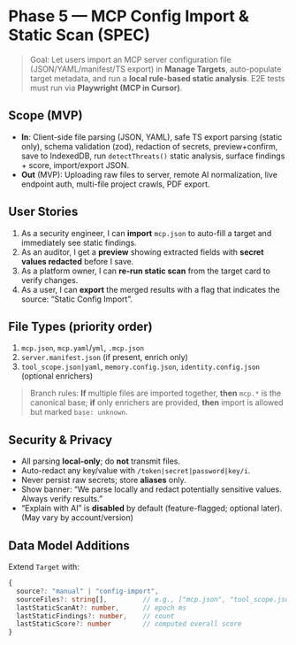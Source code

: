 # Phase 5 — MCP Config Import & Static Scan (SPEC)

> Goal: Let users import an MCP server configuration file (JSON/YAML/manifest/TS export) in **Manage Targets**, auto-populate target metadata, and run a **local rule-based static analysis**. E2E tests must run via **Playwright (MCP in Cursor)**.

## Scope (MVP)
- **In**: Client-side file parsing (JSON, YAML), safe TS export parsing (static only), schema validation (zod), redaction of secrets, preview+confirm, save to IndexedDB, run `detectThreats()` static analysis, surface findings + score, import/export JSON.
- **Out** (MVP): Uploading raw files to server, remote AI normalization, live endpoint auth, multi-file project crawls, PDF export.

## User Stories
1. As a security engineer, I can **import** `mcp.json` to auto-fill a target and immediately see static findings.
2. As an auditor, I get a **preview** showing extracted fields with **secret values redacted** before I save.
3. As a platform owner, I can **re-run static scan** from the target card to verify changes.
4. As a user, I can **export** the merged results with a flag that indicates the source: “Static Config Import”.

## File Types (priority order)
1) `mcp.json`, `mcp.yaml`/`yml`, `.mcp.json`  
2) `server.manifest.json` (if present, enrich only)  
3) `tool_scope.json|yaml`, `memory.config.json`, `identity.config.json` (optional enrichers)

> Branch rules: **If** multiple files are imported together, **then** `mcp.*` is the canonical base; **if** only enrichers are provided, **then** import is allowed but marked `base: unknown`.

## Security & Privacy
- All parsing **local-only**; do **not** transmit files.  
- Auto-redact any key/value with `/token|secret|password|key/i`.  
- Never persist raw secrets; store **aliases** only.  
- Show banner: “We parse locally and redact potentially sensitive values. Always verify results.”  
- “Explain with AI” is **disabled** by default (feature-flagged; optional later). (May vary by account/version)

## Data Model Additions
Extend `Target` with:
```ts
{
  source?: "manual" | "config-import",
  sourceFiles?: string[],         // e.g., ["mcp.json", "tool_scope.json"]
  lastStaticScanAt?: number,      // epoch ms
  lastStaticFindings?: number,    // count
  lastStaticScore?: number        // computed overall score
}
